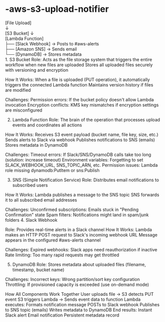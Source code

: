 # -aws-s3-upload-notifier
[File Upload]  
      ↓  
  [S3 Bucket]
      ↓  
[Lambda Function]  
      ├── [Slack Webhook] → Posts to #aws-alerts  
      ├── [Amazon SNS] → Sends email  
      └── [DynamoDB] → Stores metadata  
     1. S3 Bucket
Role:
Acts as the file storage system that triggers the entire workflow when new files are uploaded
Stores all uploaded files securely with versioning and encryption

How It Works:
When a file is uploaded (PUT operation), it automatically triggers the connected Lambda function
Maintains version history if files are modified

Challenges:
Permission errors: If the bucket policy doesn't allow Lambda invocation
Encryption conflicts: KMS key mismatches if encryption settings are misconfigured

 2. Lambda Function
Role:
The brain of the operation that processes upload events and coordinates all actions

How It Works:
Receives S3 event payload (bucket name, file key, size, etc.)
Sends alerts to Slack via webhook
Publishes notifications to SNS (emails)
Stores metadata in DynamoDB

Challenges:
Timeout errors: If Slack/SNS/DynamoDB calls take too long (solution: increase timeout)
Environment variables: Forgetting to set SLACK_WEBHOOK_URL, SNS_TOPIC_ARN, etc.
Permission issues: Lambda role missing dynamodb:PutItem or sns:Publish

3. SNS (Simple Notification Service)
Role:
Distributes email notifications to subscribed users

How It Works:
Lambda publishes a message to the SNS topic
SNS forwards it to all subscribed email addresses

Challenges:
Unconfirmed subscriptions: Emails stuck in "Pending Confirmation" state
Spam filters: Notifications might land in spam/junk folders
4. Slack Webhook

Role:
Provides real-time alerts in a Slack channel
How It Works:
Lambda makes an HTTP POST request to Slack's incoming webhook URL
Message appears in the configured #aws-alerts channel

Challenges:
Expired webhooks: Slack apps need reauthorization if inactive
Rate limiting: Too many rapid requests may get throttled

5. DynamoDB
Role:
Stores metadata about uploaded files (filename, timestamp, bucket name)

Challenges:
Incorrect keys: Wrong partition/sort key configuration
Throttling: If provisioned capacity is exceeded (use on-demand mode)

How All Components Work Together
User uploads file → S3 detects PUT event
S3 triggers Lambda → Sends event data to function
Lambda executes:
Formats notification message
POSTs to Slack webhook
Publishes to SNS topic (emails)
Writes metadata to DynamoDB
End results:
Instant Slack alert
Email notification
Persistent metadata record
